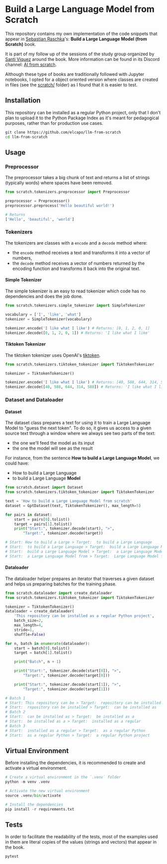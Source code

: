 # Build a Large Language Model from Scratch

This repository contains my own implementation of the code snippets that appear in [Sebastian Raschka](https://github.com/rasbt)'s: **Build a Large Language Model (from Scratch)** book.

It is part of my follow up of the sessions of the study group organized by [Santi Viquez](https://www.santiviquez.com) around the book. More information can be found in its Discord channel: [AI from scratch](https://discord.com/channels/1299408818681286699/).

Although these type of books are traditionally followed with Jupyter notebooks, I opted for a object oriented version where classes are created in files (see the [scratch/](scratch/) folder) as I found that it is easier to test.

## Installation

This repository can be installed as a regular Python project, only that I don't plan to upload it to the Python Package Index as it's meant for pedagogical purposes, rather than for production use cases.

```bash
git clone https://github.com/elcapo/llm-from-scratch
cd llm-from-scratch
```

## Usage

### Preprocessor

The preprocessor takes a big chunk of text and returns a list of strings (typically words) where spaces have been removed.

```python
from scratch.tokenizers.preprocessor import Preprocessor

preprocessor = Preprocessor()
preprocessor.preprocess('Hello beautiful world!')

# Returns
['Hello', 'beautiful', 'world']
```

### Tokenizers

The tokenizers are classes with a `encode` and a `decode` method where:

- the `encode` method receives a text and transforms it into a vector of numbers,
- the `decode` method receives a vector of numbers returned by the encoding function and transforms it back into the original text.

#### Simple Tokenizer

The simple tokenizer is an easy to read tokenizer which code has no dependencies and does the job done.

```python
from scratch.tokenizers.simple_tokenizer import SimpleTokenizer

vocabulary = ['I', 'like', 'what']
tokenizer = SimpleTokenizer(vocabulary)

tokenizer.encode('I like what I like') # Returns: [0, 1, 2, 0, 1]
tokenizer.decode([0, 1, 2, 0, 1]) # Returns: 'I like what I like'
```

#### Tiktoken Tokenizer

The tiktoken tokenizer uses OpenAI's [tiktoken](https://github.com/openai/tiktoken).

```python
from scratch.tokenizers.tiktoken_tokenizer import TiktokenTokenizer

tokenizer = TiktokenTokenizer()

tokenizer.encode('I like what I like') # Returns: [40, 588, 644, 314, 588]
tokenizer.decode([40, 588, 644, 314, 588]) # Returns: 'I like what I like'
```

### Dataset and Dataloader

#### Dataset

The dataset class prepares a text for using it to train a Large Language Model to "guess the next token". To do so, it gives us access to a given source text through a window where we always see two parts of the text:

- the one we'll feed the model as its input
- the one the model will see as the result

For instance, from the sentence **How to build a Large Language Model**, we could have:

- How to build a Large Language
- to build a Large Language **Model**

```python
from scratch.dataset import Dataset
from scratch.tokenizers.tiktoken_tokenizer import TiktokenTokenizer

text = 'How to build a Large Language Model from scratch'
dataset = GptDataset(text, TiktokenTokenizer(), max_length=5)

for pairs in dataset:
    start = pairs[0].tolist()
    target = pairs[1].tolist()
    print("Start:", tokenizer.decode(start), ">",
        "Target:", tokenizer.decode(target))

# Start: How to build a Large > Target:  to build a Large Language
# Start:  to build a Large Language > Target:  build a Large Language Model
# Start:  build a Large Language Model > Target:  a Large Language Model from
# Start:  a Large Language Model from > Target:  Large Language Model from scratch
```

#### Dataloader

The dataloader helper prepares an iterator that traverses a given dataset and helps us preparing batches for the training phase.

```python
from scratch.dataloader import create_dataloader
from scratch.tokenizers.tiktoken_tokenizer import TiktokenTokenizer

tokenizer = TiktokenTokenizer()
dataloader = create_dataloader(
    'This repository can be installed as a regular Python project',
    batch_size=2,
    max_length=4,
    stride=1,
    shuffle=False)

for n, batch in enumerate(dataloader):
    start = batch[0].tolist()
    target = batch[1].tolist()

    print("Batch", n + 1)

    print("Start:", tokenizer.decode(start[0]), ">",
        "Target:", tokenizer.decode(target[0]))

    print("Start:", tokenizer.decode(start[1]), ">",
        "Target:", tokenizer.decode(target[1]))

# Batch 1
# Start: This repository can be > Target:  repository can be installed
# Start:  repository can be installed > Target:  can be installed as
# Batch 2
# Start:  can be installed as > Target:  be installed as a
# Start:  be installed as a > Target:  installed as a regular
# Batch 3
# Start:  installed as a regular > Target:  as a regular Python
# Start:  as a regular Python > Target:  a regular Python project
```

## Virtual Environment

Before installing the dependencies, it is recommended to create and activate a virtual environment.

```python
# Create a virtual environment in the `.venv` folder
python -m venv .venv

# Activate the new virtual environment
source .venv/bin/activate

# Install the dependencies
pip install -r requirements.txt
```

## Tests

In order to facilitate the readability of the tests, most of the examples used in them are literal copies of the values (strings and vectors) that appear in the book.

```bash
pytest
```
